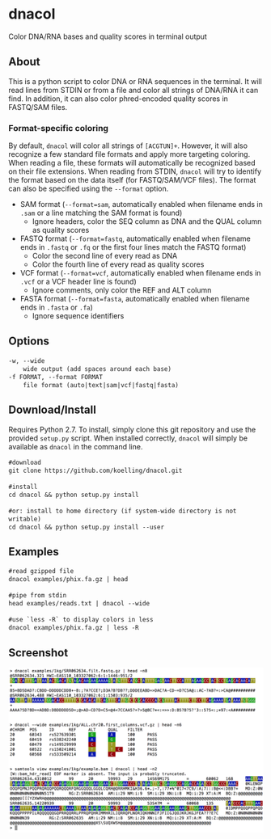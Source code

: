 # dnacol
Color DNA/RNA bases and quality scores in terminal output

## About
This is a python script to color DNA or RNA sequences in the terminal. It will read lines from STDIN or from a file and color all strings of DNA/RNA it can find. In addition, it can also color phred-encoded quality scores in FASTQ/SAM files.

### Format-specific coloring
By default, `dnacol` will color all strings of `[ACGTUN]+`. However, it will also recognize a few standard file formats and apply more targeting coloring. When reading a file, these formats will automatically be recognized based on their file extensions. When reading from STDIN, `dnacol` will try to identify the format based on the data itself (for FASTQ/SAM/VCF files). The format can also be specified using the `--format` option.

- SAM format (`--format=sam`, automatically enabled when filename ends in `.sam` or a line matching the SAM format is found)
    + Ignore headers, color the SEQ column as DNA and the QUAL column as quality scores
- FASTQ format (`--format=fastq`, automatically enabled when filename ends in `.fastq` or `.fq` or the first four lines match the FASTQ format)
    + Color the second line of every read as DNA
    + Color the fourth line of every read as quality scores
- VCF format (`--format=vcf`, automatically enabled when filename ends in `.vcf` or a VCF header line is found)
    + Ignore comments, only color the REF and ALT column
- FASTA format (`--format=fasta`, automatically enabled when filename ends in `.fasta` or `.fa`)
    + Ignore sequence identifiers

## Options
    -w, --wide
        wide output (add spaces around each base)
    -f FORMAT, --format FORMAT
        file format (auto|text|sam|vcf|fastq|fasta)

## Download/Install
Requires Python 2.7. To install, simply clone this git repository and use the provided `setup.py` script. When installed correctly, `dnacol` will simply be available as `dnacol` in the command line.

    #download
    git clone https://github.com/koelling/dnacol.git

    #install
    cd dnacol && python setup.py install    
    
    #or: install to home directory (if system-wide directory is not writable)
    cd dnacol && python setup.py install --user

## Examples
    #read gzipped file
    dnacol examples/phix.fa.gz | head

    #pipe from stdin
    head examples/reads.txt | dnacol --wide

    #use `less -R` to display colors in less
    dnacol examples/phix.fa.gz | less -R

## Screenshot
![Screenshot](screenshot.png?raw=true)